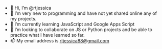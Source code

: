 - 👋 Hi, I’m @rtjessica
- 👀 I’m very new to programming and have not yet shared online any of my projects.
- 🌱 I’m currently learning JavaScript and Google Apps Script
- 💞️ I’m looking to collaborate on JS or Python projects and be able to practice what I have learned so far.
- 📫 My email address is rtjessica88@gmail.com

<!---
rtjessica/rtjessica is a ✨ special ✨ repository because its `README.md` (this file) appears on your GitHub profile.
You can click the Preview link to take a look at your changes.
--->
